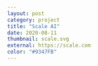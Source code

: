 ```yaml
---
layout: post
category: project
title: "Scale AI"
date: 2020-08-11
thumbnail: scale.svg
external: https://scale.com
color: "#9347FB"
---
```

